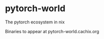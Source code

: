 pytorch-world
=============

The pytorch ecosystem in nix

Binaries to appear at pytorch-world.cachix.org
